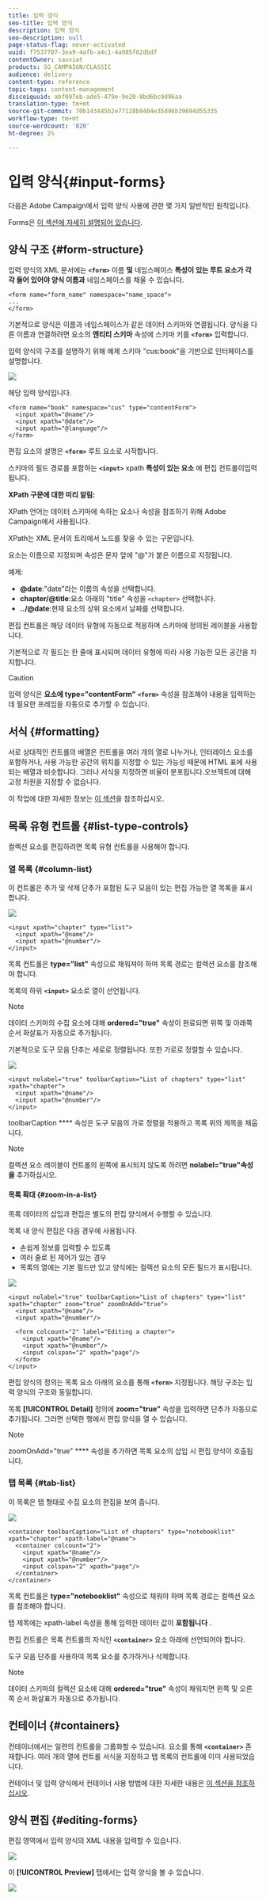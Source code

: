 ```yaml
---
title: 입력 양식
seo-title: 입력 양식
description: 입력 양식
seo-description: null
page-status-flag: never-activated
uuid: f7537707-3ea9-4afb-a4c1-4a985f62dbdf
contentOwner: sauviat
products: SG_CAMPAIGN/CLASSIC
audience: delivery
content-type: reference
topic-tags: content-management
discoiquuid: abf097eb-ade5-479e-9e20-8bd6bc9d96aa
translation-type: tm+mt
source-git-commit: 70b143445b2e77128b9404e35d96b39694d55335
workflow-type: tm+mt
source-wordcount: '820'
ht-degree: 2%

---
```



# 입력 양식{#input-forms}

다음은 Adobe Campaign에서 입력 양식 사용에 관한 몇 가지 일반적인 원칙입니다.

Forms은 [이 섹션에 자세히 설명되어 있습니다](../../configuration/using/identifying-a-form.md).

## 양식 구조 {#form-structure}

입력 양식의 XML 문서에는 **`<form>`** 이름 **및** 네임스페이스 **특성이 있는 루트 요소가 각각 들어 있어야 양식 이름과** 네임스페이스를 채울 수 있습니다.

```
<form name="form_name" namespace="name_space">
...
</form>
```

기본적으로 양식은 이름과 네임스페이스가 같은 데이터 스키마와 연결됩니다. 양식을 다른 이름과 연결하려면 요소의 **엔티티 스키마** 속성에 스키마 키를 **`<form>`** 입력합니다.

입력 양식의 구조를 설명하기 위해 예제 스키마 &quot;cus:book&quot;을 기반으로 인터페이스를 설명합니다.

![](assets/d_ncs_content_form1.png)

해당 입력 양식입니다.

```
<form name="book" namespace="cus" type="contentForm">
  <input xpath="@name"/>
  <input xpath="@date"/>
  <input xpath="@language"/>
</form>
```

편집 요소의 설명은 **`<form>`** 루트 요소로 시작합니다.

스키마의 필드 경로를 포함하는 **`<input>`** xpath **특성이 있는 요소** 에 편집 컨트롤이입력됩니다.

**XPath 구문에 대한 미리 알림:**

XPath 언어는 데이터 스키마에 속하는 요소나 속성을 참조하기 위해 Adobe Campaign에서 사용됩니다.

XPath는 XML 문서의 트리에서 노드를 찾을 수 있는 구문입니다.

요소는 이름으로 지정되며 속성은 문자 앞에 &quot;@&quot;가 붙은 이름으로 지정됩니다.

예제:

* **@date**:&quot;date&quot;라는 이름의 속성을 선택합니다.
* **chapter/@title**:요소 아래의 &quot;title&quot; 속성을 `<chapter>` 선택합니다.
* **../@date**:현재 요소의 상위 요소에서 날짜를 선택합니다.

편집 컨트롤은 해당 데이터 유형에 자동으로 적응하며 스키마에 정의된 레이블을 사용합니다.

기본적으로 각 필드는 한 줄에 표시되며 데이터 유형에 따라 사용 가능한 모든 공간을 차지합니다.

>[!CAUTION]
>
>입력 양식은 **요소에 type=&quot;contentForm&quot;** **`<form>`** 속성을 참조해야 내용을 입력하는 데 필요한 프레임을 자동으로 추가할 수 있습니다.

## 서식 {#formatting}

서로 상대적인 컨트롤의 배열은 컨트롤을 여러 개의 열로 나누거나, 인터레이스 요소를 포함하거나, 사용 가능한 공간의 위치를 지정할 수 있는 가능성 때문에 HTML 표에 사용되는 배열과 비슷합니다. 그러나 서식을 지정하면 비율이 분포됩니다.오브젝트에 대해 고정 차원을 지정할 수 없습니다.

이 작업에 대한 자세한 정보는 [이 섹션](../../configuration/using/form-structure.md#formatting)을 참조하십시오.

## 목록 유형 컨트롤 {#list-type-controls}

컬렉션 요소를 편집하려면 목록 유형 컨트롤을 사용해야 합니다.

### 열 목록 {#column-list}

이 컨트롤은 추가 및 삭제 단추가 포함된 도구 모음이 있는 편집 가능한 열 목록을 표시합니다.

![](assets/d_ncs_content_form4.png)

```
<input xpath="chapter" type="list">
  <input xpath="@name"/>
  <input xpath="@number"/>
</input>
```

목록 컨트롤은 **type=&quot;list&quot;** 속성으로 채워져야 하며 목록 경로는 컬렉션 요소를 참조해야 합니다.

목록의 하위 **`<input>`** 요소로 열이 선언됩니다.

>[!NOTE]
>
>데이터 스키마의 수집 요소에 대해 **ordered=&quot;true&quot;** 속성이 완료되면 위쪽 및 아래쪽 순서 화살표가 자동으로 추가됩니다.

기본적으로 도구 모음 단추는 세로로 정렬됩니다. 또한 가로로 정렬할 수 있습니다.

![](assets/d_ncs_content_form5.png)

```
<input nolabel="true" toolbarCaption="List of chapters" type="list" xpath="chapter">
  <input xpath="@name"/>
  <input xpath="@number"/>
</input>
```

toolbarCaption **** 속성은 도구 모음의 가로 정렬을 적용하고 목록 위의 제목을 채웁니다.

>[!NOTE]
>
>컬렉션 요소 레이블이 컨트롤의 왼쪽에 표시되지 않도록 하려면 **nolabel=&quot;true&quot;속성을** 추가하십시오.

#### 목록 확대 {#zoom-in-a-list}

목록 데이터의 삽입과 편집은 별도의 편집 양식에서 수행할 수 있습니다.

목록 내 양식 편집은 다음 경우에 사용됩니다.

* 손쉽게 정보를 입력할 수 있도록
* 여러 줄로 된 제어가 있는 경우
* 목록의 열에는 기본 필드만 있고 양식에는 컬렉션 요소의 모든 필드가 표시됩니다.

![](assets/d_ncs_content_form7.png)

```
<input nolabel="true" toolbarCaption="List of chapters" type="list" xpath="chapter" zoom="true" zoomOnAdd="true">
  <input xpath="@name"/>
  <input xpath="@number"/>

  <form colcount="2" label="Editing a chapter">
    <input xpath="@name"/>
    <input xpath="@number"/>
    <input colspan="2" xpath="page"/>
  </form>
</input>
```

편집 양식의 정의는 목록 요소 아래의 요소를 통해 **`<form>`** 지정됩니다. 해당 구조는 입력 양식의 구조와 동일합니다.

목록 **[!UICONTROL Detail]** 정의에 **zoom=&quot;true&quot;** 속성을 입력하면 단추가 자동으로 추가됩니다. 그러면 선택한 행에서 편집 양식을 열 수 있습니다.

>[!NOTE]
>
>zoomOnAdd=&quot;true&quot; **** 속성을 추가하면 목록 요소의 삽입 시 편집 양식이 호출됩니다.

### 탭 목록 {#tab-list}

이 목록은 탭 형태로 수집 요소의 편집을 보여 줍니다.

![](assets/d_ncs_content_form6.png)

```
<container toolbarCaption="List of chapters" type="notebooklist" xpath="chapter" xpath-label="@name">
  <container colcount="2">
    <input xpath="@name"/>
    <input xpath="@number"/>
    <input colspan="2" xpath="page"/>
  </container>
</container>
```

목록 컨트롤은 **type=&quot;notebooklist&quot;** 속성으로 채워야 하며 목록 경로는 컬렉션 요소를 참조해야 합니다.

탭 제목에는 xpath-label 속성을 통해 입력한 데이터 값이 **포함됩니다** .

편집 컨트롤은 목록 컨트롤의 자식인 **`<container>`** 요소 아래에 선언되어야 합니다.

도구 모음 단추를 사용하여 목록 요소를 추가하거나 삭제합니다.

>[!NOTE]
>
>데이터 스키마의 컬렉션 요소에 대해 **ordered=&quot;true&quot;** 속성이 채워지면 왼쪽 및 오른쪽 순서 화살표가 자동으로 추가됩니다.

## 컨테이너 {#containers}

컨테이너에서는 일련의 컨트롤을 그룹화할 수 있습니다. 요소를 통해 **`<container>`** 존재합니다. 여러 개의 열에 컨트롤 서식을 지정하고 탭 목록의 컨트롤에 이미 사용되었습니다.

컨테이너 및 입력 양식에서 컨테이너 사용 방법에 대한 자세한 내용은 [이 섹션을 참조하십시오](../../configuration/using/form-structure.md#containers).

## 양식 편집 {#editing-forms}

편집 영역에서 입력 양식의 XML 내용을 입력할 수 있습니다.

![](assets/d_ncs_content_form12.png)

이 **[!UICONTROL Preview]** 탭에서는 입력 양식을 볼 수 있습니다.

![](assets/d_ncs_content_form13.png)
